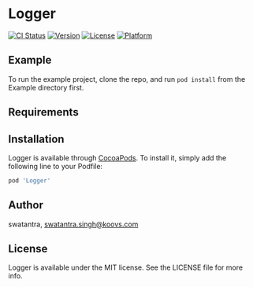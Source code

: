 # Logger

[![CI Status](https://img.shields.io/travis/swatantra/Logger.svg?style=flat)](https://travis-ci.org/swatantra/Logger)
[![Version](https://img.shields.io/cocoapods/v/Logger.svg?style=flat)](https://cocoapods.org/pods/Logger)
[![License](https://img.shields.io/cocoapods/l/Logger.svg?style=flat)](https://cocoapods.org/pods/Logger)
[![Platform](https://img.shields.io/cocoapods/p/Logger.svg?style=flat)](https://cocoapods.org/pods/Logger)

## Example

To run the example project, clone the repo, and run `pod install` from the Example directory first.

## Requirements

## Installation

Logger is available through [CocoaPods](https://cocoapods.org). To install
it, simply add the following line to your Podfile:

```ruby
pod 'Logger'
```

## Author

swatantra, swatantra.singh@koovs.com

## License

Logger is available under the MIT license. See the LICENSE file for more info.
